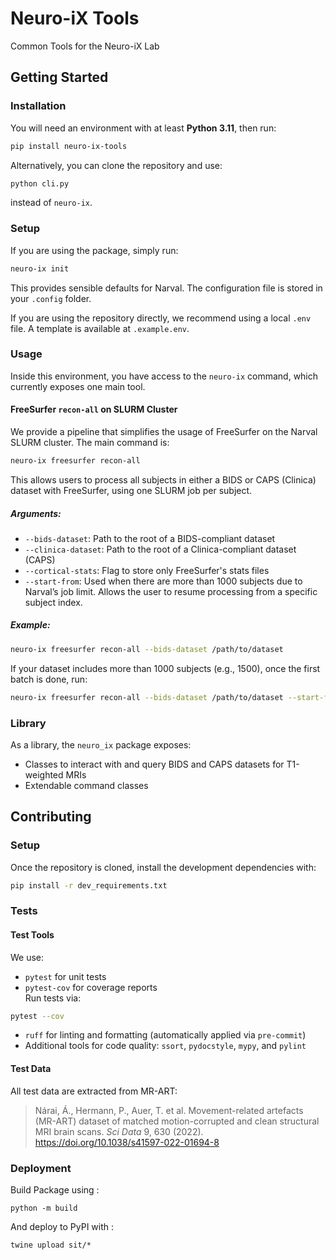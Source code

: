 # Neuro-iX Tools  
Common Tools for the Neuro-iX Lab

## Getting Started

### Installation

You will need an environment with at least **Python 3.11**, then run:

```bash
pip install neuro-ix-tools
```

Alternatively, you can clone the repository and use:

```bash
python cli.py
```

instead of `neuro-ix`.

### Setup

If you are using the package, simply run:

```bash
neuro-ix init
```

This provides sensible defaults for Narval. The configuration file is stored in your `.config` folder.

If you are using the repository directly, we recommend using a local `.env` file. A template is available at `.example.env`.

### Usage

Inside this environment, you have access to the `neuro-ix` command, which currently exposes one main tool.

#### FreeSurfer `recon-all` on SLURM Cluster

We provide a pipeline that simplifies the usage of FreeSurfer on the Narval SLURM cluster. The main command is:

```bash
neuro-ix freesurfer recon-all
```

This allows users to process all subjects in either a BIDS or CAPS (Clinica) dataset with FreeSurfer, using one SLURM job per subject.

##### Arguments:

- `--bids-dataset`: Path to the root of a BIDS-compliant dataset
- `--clinica-dataset`: Path to the root of a Clinica-compliant dataset (CAPS)
- `--cortical-stats`: Flag to store only FreeSurfer's stats files
- `--start-from`: Used when there are more than 1000 subjects due to Narval’s job limit. Allows the user to resume processing from a specific subject index.

##### Example:

```bash
neuro-ix freesurfer recon-all --bids-dataset /path/to/dataset
```

If your dataset includes more than 1000 subjects (e.g., 1500), once the first batch is done, run:

```bash
neuro-ix freesurfer recon-all --bids-dataset /path/to/dataset --start-from 1000
```

### Library

As a library, the `neuro_ix` package exposes:

- Classes to interact with and query BIDS and CAPS datasets for T1-weighted MRIs
- Extendable command classes

## Contributing

### Setup

Once the repository is cloned, install the development dependencies with:

```bash
pip install -r dev_requirements.txt
```

### Tests

#### Test Tools

We use:

- `pytest` for unit tests
- `pytest-cov` for coverage reports  
Run tests via:

```bash
pytest --cov
```

- `ruff` for linting and formatting (automatically applied via `pre-commit`)
- Additional tools for code quality: `ssort`, `pydocstyle`, `mypy`, and `pylint`

#### Test Data

All test data are extracted from MR-ART:

> Nárai, Á., Hermann, P., Auer, T. et al. Movement-related artefacts (MR-ART) dataset of matched motion-corrupted and clean structural MRI brain scans. *Sci Data* 9, 630 (2022). https://doi.org/10.1038/s41597-022-01694-8

### Deployment

Build Package using :

```
python -m build
```

And deploy to PyPI with :

```
twine upload sit/*
```
